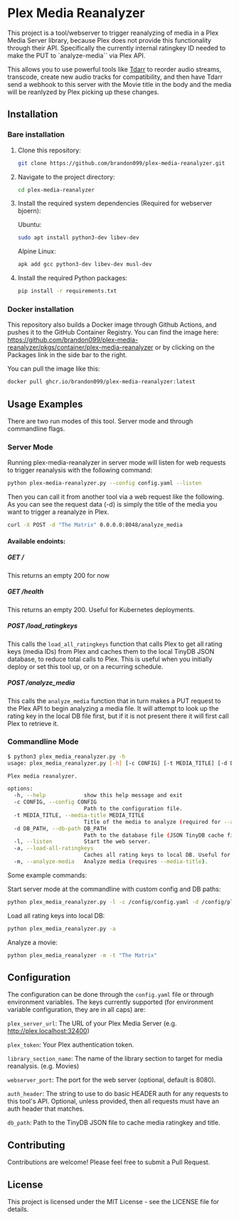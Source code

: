 # Plex Media Reanalyzer

This project is a tool/webserver to trigger reanalyzing of media in a Plex Media Server library, because Plex does not provide this functionality through their API. Specifically the currently internal ratingkey ID needed to make the PUT to `analyze-media`` via Plex API.

This allows you to use powerful tools like [Tdarr](https://github.com/HaveAGitGat/Tdarr) to reorder audio streams, transcode, create new audio tracks for compatibility, and then have Tdarr send a webhook to this server with the Movie title in the body and the media will be reanlyzed by Plex picking up these changes.

## Installation

### Bare installation

1. Clone this repository:
   ```bash
   git clone https://github.com/brandon099/plex-media-reanalyzer.git
   ```

2. Navigate to the project directory:
   ```bash
   cd plex-media-reanalyzer
   ```
3. Install the required system dependencies (Required for webserver bjoern):
   
   Ubuntu:
   ```bash
   sudo apt install python3-dev libev-dev
   ``` 
   Alpine Linux:
   ```bash
   apk add gcc python3-dev libev-dev musl-dev
   ```

4. Install the required Python packages:
   ```bash
   pip install -r requirements.txt
   ``` 

### Docker installation
This repository also builds a Docker image through Github Actions, and pushes it to the GitHub Container Registry. You can find the image here: https://github.com/brandon099/plex-media-reanalyzer/pkgs/container/plex-media-reanalyzer or by clicking on the Packages link in the side bar to the right.

You can pull the image like this:

```bash
docker pull ghcr.io/brandon099/plex-media-reanalyzer:latest
```

## Usage Examples
There are two run modes of this tool. Server mode and through commandline flags.

### Server Mode
Running plex-media-reanalyzer in server mode will listen for web requests to trigger reanalysis with the following command:

   ```bash
   python plex-media-reanalyzer.py --config config.yaml --listen
   ```

Then you can call it from another tool via a web request like the following. As you can see the request data (-d) is simply the title of the media you want to trigger a reanalyze in Plex.

   ```bash
   curl -X POST -d "The Matrix" 0.0.0.0:8048/analyze_media
   ```

#### Available endoints:
##### GET /
This returns an empty 200 for now

##### GET /health
This returns an empty 200. Useful for Kubernetes deployments.

##### POST /load_ratingkeys
This calls the `load_all_ratingkeys` function that calls Plex to get all rating keys (media IDs) from Plex and caches them to the local TinyDB JSON database, to reduce total calls to Plex. This is useful when you initially deploy or set this tool up, or on a recurring schedule.

##### POST /analyze_media
This calls the `analyze_media` function that in turn makes a PUT request to the Plex API to begin analyzing a media file. It will attempt to look up the rating key in the local DB file first, but if it is not present there it will first call Plex to retrieve it.

### Commandline Mode

```bash
$ python3 plex_media_reanalyzer.py -h
usage: plex_media_reanalyzer.py [-h] [-c CONFIG] [-t MEDIA_TITLE] [-d DB_PATH] (-l | -a | -m)

Plex media reanalyzer.

options:
  -h, --help            show this help message and exit
  -c CONFIG, --config CONFIG
                        Path to the configuration file.
  -t MEDIA_TITLE, --media-title MEDIA_TITLE
                        Title of the media to analyze (required for --analyze-media and --load-ratingkey)
  -d DB_PATH, --db-path DB_PATH
                        Path to the database file (JSON TinyDB cache file)
  -l, --listen          Start the web server.
  -a, --load-all-ratingkeys
                        Caches all rating keys to local DB. Useful for first run.
  -m, --analyze-media   Analyze media (requires --media-title).
```

Some example commands:

Start server mode at the commandline with custom config and DB paths:
```bash
python plex_media_reanalyzer.py -l -c /config/config.yaml -d /config/plex-media.db.json
```

Load all rating keys into local DB:
```bash
python plex_media_reanalyzer.py -a
```

Analyze a movie:
```bash
python plex_media_reanalyzer -m -t "The Matrix"
```

## Configuration
The configuration can be done through the `config.yaml` file or through environment variables. The keys currently supported (for environment variable configuration, they are in all caps) are:

`plex_server_url`: The URL of your Plex Media Server (e.g. http://plex.localhost:32400)

`plex_token`: Your Plex authentication token.

`library_section_name`: The name of the library section to target for media reanalysis. (e.g. Movies)

`webserver_port`: The port for the web server (optional, default is 8080).

`auth_header`: The string to use to do basic HEADER auth for any requests to this tool's API. Optional, unless provided, then all requests must have an auth header that matches.

`db_path`: Path to the TinyDB JSON file to cache media ratingkey and title.

## Contributing
Contributions are welcome! Please feel free to submit a Pull Request.

## License
This project is licensed under the MIT License - see the LICENSE file for details.